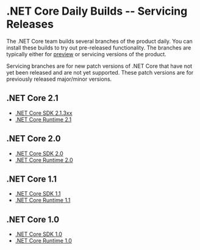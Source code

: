 # .NET Core Daily Builds -- Servicing Releases

The .NET Core team builds several branches of the product daily. You can install these builds to try out pre-released functionality. The branches are typically either for [preview](daily-builds.md) or servicing versions of the product.

Servicing branches are for new patch versions of .NET Core that have not yet been released and are not yet supported. These patch versions are for previously released major/minor versions.

## .NET Core 2.1

* [.NET Core SDK 2.1.3xx](https://github.com/dotnet/cli/blob/release/2.1.3xx/README.md#installers-and-binaries)
* [.NET Core Runtime 2.1](https://github.com/dotnet/core-setup/blob/release/2.1/README.md#officially-released-builds)

## .NET Core 2.0

* [.NET Core SDK 2.0](https://github.com/dotnet/cli/blob/release/2.0.0/README.md#installers-and-binaries)
* [.NET Core Runtime 2.0](https://github.com/dotnet/core-setup/blob/release/2.0.0/README.md#officially-released-builds)

## .NET Core 1.1

* [.NET Core SDK 1.1](https://github.com/dotnet/cli/blob/rel/1.1.0/README.md#installers-and-binaries)
* [.NET Core Runtime 1.1](https://github.com/dotnet/core-setup/blob/release/1.1.0/README.md#latest-versions)

## .NET Core 1.0

* [.NET Core SDK 1.0](https://github.com/dotnet/cli/blob/rel/1.0.1/README.md#installers-and-binaries)
* [.NET Core Runtime 1.0](https://github.com/dotnet/core-setup/blob/release/1.0.0/README.md#latest-versions)